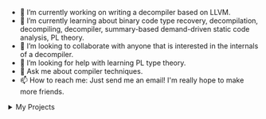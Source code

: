 - 🔭 I’m currently working on writing a decompiler based on LLVM.
- 🌱 I’m currently learning about binary code type recovery, decompilation, decompiling, decompiler, summary-based demand-driven static code analysis, PL theory.
- 👯 I’m looking to collaborate with anyone that is interested in the internals of a decompiler.
- 🤔 I’m looking for help with learning PL type theory.
- 💬 Ask me about compiler techniques.
- 📫 How to reach me: Just send me an email! I'm really hope to make more friends.


<details>

  <summary>My Projects</summary>

  | Last update | Name | Description |
  | -------- | -------- | ------ |
  | 2024-06-02 | [TMSpeech](https://github.com/jxlpzqc/TMSpeech) | Windows下的实时语音字幕软件. |
  | 2024-05-23 | [git-latexdiff-web](https://github.com/am009/git-latexdiff-web) | A web interface and cli tool for git-latexdiff by uploading two overleaf project zip file. |
  | 2024-01-01 | [WasmEdge](https://github.com/am009/WasmEdge) | MSVC support for WasmEdge. |
  | 2024-03-13 | [LibAFL-SBFT24](https://github.com/am009/LibAFL-SBFT24) | SBFT'24 |
  | 2023-05-10 | [mercuri-v2](https://github.com/am009/mercuri-v2) | 全国大学生计算机系统能力大赛-编译系统设计赛 |
  | 2024-06-22 | [whitelist-tproxy](https://github.com/am009/whitelist-tproxy) | 完全基于域名列表的非侵入式白名单透明代理方案，掉线也不影响原生正常访问的网站 |
  | 2024-06-22 | [ML-type-inference](https://github.com/am009/ML-type-inference) | 《The essence of ML type inference》的中文翻译和（第一章的）阅读笔记 |
  | 2024-05-11 | [how-to-write-a-good-scientific-paper](https://github.com/am009/how-to-write-a-good-scientific-paper) | 《How to write a good scientific paper - Chris A. Mark》 中文版 |
  | 2024-05-09 | [latex-docker](https://github.com/am009/latex-docker) | A fat docker image for latex compilation. |
  | 2024-04-29 | [relmouse_forward](https://github.com/am009/relmouse_forward) | Send relative mouse movements and keyboard key strokes to remote computer. Used with RDP to play games. |
  | 2024-04-09 | [3key-ble-v2](https://github.com/am009/3key-ble-v2) | 3 key bluetooth(BLE) keyboard. 3键蓝牙键盘 |
  | 2023-12-09 | [hexo-theme-landscape](https://github.com/am009/hexo-theme-landscape) | My blog theme |
  | 2024-05-20 | [AutoLua](https://github.com/am009/AutoLua) | Android accessibility service controlled by lua interpreter with a webview code editor. |
  | 2023-11-21 | [Win32DiskImager-build](https://github.com/am009/Win32DiskImager-build) | static build + support high dpi + upx |
  | 2023-07-05 | [rcore_os](https://github.com/am009/rcore_os) | Learning rust and operating system... |
  | 2023-06-28 | [my-3key-ble-keyboard](https://github.com/am009/my-3key-ble-keyboard) | 3 key bluetooth mechanical keyboard based on ESP32. |
  | 2023-05-25 | [hust_wireless_service](https://github.com/am009/hust_wireless_service) | hust wireless login as a service |
  | 2023-04-01 | [fullcone_dmz](https://github.com/am009/fullcone_dmz) | 解决p2p联机游戏时的问题 |
  | 2022-12-30 | [simper_fts5](https://github.com/am009/simper_fts5) | simper sqlite3 fts5 tokenizer. splits CJK character into single token. |
  | 2022-11-27 | [myobf](https://github.com/am009/myobf) | Learning obfucation based on llvm. Forked from https://github.com/LeadroyaL/llvm-pass-tutorial . |
  | 2022-11-27 | [llvm-pass-tutorial](https://github.com/am009/llvm-pass-tutorial) | A step-by-step tutorial for building an LLVM  sample pass |
  | 2022-08-28 | [patch_to_libc](https://github.com/am009/patch_to_libc) | use any ubuntu glibc in any ubuntu version (with debug info)! a essential tool for glibc pwn. |
  | 2022-04-14 | [pywasm-safe](https://github.com/am009/pywasm) | A WebAssembly interpreter written in pure Python |
  | 2022-04-11 | [Hello-Reaching-Definition-Soot](https://github.com/am009/Hello-Reaching-Definition-Soot) | Try IFDSReachingDefinition in soot. |
  | 2021-10-31 | [BUPT-Phshing](https://github.com/am009/BUPT-Phshing) | 北邮10.3.8.216的wifi钓鱼页面，基于python的flask |
  | 2021-08-27 | [pyneaky](https://github.com/am009/pyneaky) | Make python a Windows spyware. |
  | 2021-07-29 | [New-Card-Notification](https://github.com/am009/New-Card-Notification) | A simple anki add-on.  |
  | 2021-07-14 | [PAT](https://github.com/am009/PAT) | PAT做题记录 |
  | 2021-07-03 | [os-summer-of-code-2021](https://github.com/am009/os-summer-of-code-2021) | os summer of code 学习日志 |
  | 2021-05-25 | [TSCTF2021-Reverse](https://github.com/am009/TSCTF2021-Reverse) | TSCTF 2021 部分题目源码 |
  | 2020-12-10 | [log_endpoint_detection](https://github.com/am009/log_endpoint_detection) | Use sysmon log to detect UAC bypass. |
  | 2020-07-26 | [rCore-Tutorial](https://github.com/am009/rCore-Tutorial) | Tutorial for rCore OS step by step (3rd edition) |
  | 2020-07-06 | [ucore_labs](https://github.com/am009/ucore_labs) | None |
  | 2020-04-15 | [FlagField](https://github.com/am009/FlagField) | A CTF platform for Jeopardy. |
  | 2019-12-14 | [pwn_deploy_chroot](https://github.com/am009/pwn_deploy_chroot) | 可以方便地部署一个或者多个pwn题到一个docker容器中（使用chroot，并可以设置是否使用我自己写的catflag程序替换默认的/bin/sh程序，以增加安全性） |
  | 2019-06-10 | [MITM-squid](https://github.com/am009/MITM-squid) | sharing some files of MITM-squid attack. |
  | 2019-04-19 | [ProcessManager](https://github.com/am009/ProcessManager) | 命令行进程管理器 |
  | 2018-11-19 | [ninja-must-die](https://github.com/am009/ninja-must-die) | 用EGE（一个c++图形库写的一个垃圾小游戏） |

</details>
